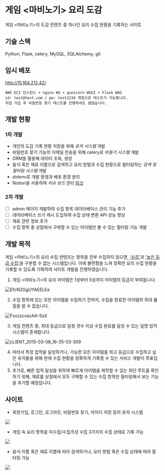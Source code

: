 # 게임 <마비노기> 요리 도감
게임 <마비노기>의 도감 컨텐츠 중 하나인 요리 수집 현황을 기록하는 사이트

## 기술 스택
Python, Flask, celery, MySQL, SQLAlchemy, git

## 임시 배포
http://15.164.212.42/
  
    AWS EC2 인스턴스 + nginx WS + gunicorn WSGI + Flask WAS
    id: test@test.com / pw: test1234 계정으로 테스트가 가능합니다.
    직접 가입 후 비밀번호 찾기 테스트를 진행하셔도 괜찮습니다.

## 개발 현황
### 1차 개발
- 개인의 도감 기록 현황 저장을 위해 _유저 시스템_ 개발
- 비밀번호 찾기 기능의 이메일 전송을 위해 celery로 _비동기 시스템_ 개발
- *ORM*을 활용해 데이터 조회, 생성
- 음식 혹은 재료 이름으로 검색하고 요리 방법과 수집 현황으로 필터링하는 _검색 및 필터링 시스템_ 개발
- *dotenv*로 개발 환경과 배포 환경 분리
- Notion을 사용하여 _이슈 보드_ 관리 [링크](https://rhyun9584.notion.site/61d869d022e6467fb73baebba871da8f?v=292df6caab7f4997a6d2b8f861e9d492
)
### 2차 개발
- [ ] admin 페이지 개발하여 수집 항목 데이터베이스 관리 기능 추가
- [ ] 데이터베이스 쓰기 캐시 도입하여 수집 상태 변환 API 성능 향상
- [ ] 재료 관련 정보 추가
- [ ] 수집 항목 중 상점에서 구매할 수 있는 아이템만 볼 수 있는 필터링 기능 개발

## 개발 목적
게임 <마비노기>의 요리 수집 컨텐츠는 항목을 전부 수집하지 않으면, <ins>'수집'</ins>과 <ins>'높은 등급 수집'</ins>을 구분할 수 없는 시스템입니다.
이에 불편함을 느껴 정확한 요리 수집 현황을 기록할 수 있도록 기획하여 사이트 개발을 진행하였습니다.

1. 게임 <마비노기>의 요리 아이템은 1성부터 5성까지 아이템의 등급이 부여됩니다.

![EfcN2GgUYAEELEe](https://user-images.githubusercontent.com/45452033/230778724-d2ac5697-dffe-4d4f-b8e1-9d99cd4740af.jpeg)

2. 수집 항목에 있는 모든 아이템을 수집하기 전까지, 수집을 완료한 아이템의 최대 품질을 알 수 없습니다.

![FsxzzcvacAA-SsX](https://user-images.githubusercontent.com/45452033/230778479-56117981-6fec-432f-891d-d35e947c80d6.png)

3. 게임 컨텐츠 중, 최대 등급으로 일정 갯수 이상 수집 완료를 달성 수 있는 일명 업적 시스템이 존재합니다.

![cLIENT_2015-03-08_16-35-53-309](https://user-images.githubusercontent.com/45452033/230778808-2c2f2a82-bd36-438d-b2fa-fe8beb5effeb.jpg)

4. 따라서 특정 업적을 달성하거나, 가능한 모든 아이템을 최고 등급으로 수집하고 싶은 유저들을 위해 현재 수집 현황을 정확하게 기록할 수 있는 서비스 개발이 목표입니다.
5. 추가로, 빠른 업적 달성을 위하여 빠르게 아이템을 제작할 수 있는 최단 루트를 확인하기 위해, 재료를 상점에서 모두 구매할 수 있는 수집 항목만 필터링해서 보는 기능을 추가할 예정입니다.

## 사이트
* 회원가입, 로그인, 로그아웃, 비밀번호 찾기, 아이디 저장 등의 유저 시스템
<img src="https://user-images.githubusercontent.com/45452033/196888919-faed5bb0-bc3b-4c13-b99e-6aa3e208c998.png">

* 게임 속 요리 항목을 미수집/수집/5성 수집 3가지의 수집 상태로 기록 가능
<img src="https://user-images.githubusercontent.com/45452033/196888561-a1bc5fad-2802-43b2-929d-5eb89e562a18.png">

* 음식 이름 혹은 재료 이름에 따라 검색하거나, 요리 방법 혹은 수집 상태에 따라 필터링 가능
<img src="https://user-images.githubusercontent.com/45452033/196889194-699cc31f-c33a-4325-88c8-38e2725757b9.png">
